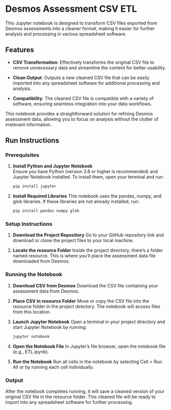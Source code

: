 # Desmos Assessment CSV ETL

This Jupyter notebook is designed to transform CSV files exported from Desmos assessments into a cleaner format, making it easier for further analysis and processing in various spreadsheet software.

## Features

- **CSV Transformation**: Effectively transforms the original CSV file to remove unnecessary data and streamline the content for better usability.

- **Clean Output**: Outputs a new cleaned CSV file that can be easily imported into any spreadsheet software for additional processing and analysis.

- **Compatibility**: The cleaned CSV file is compatible with a variety of software, ensuring seamless integration into your data workflows.

This notebook provides a straightforward solution for refining Desmos assessment data, allowing you to focus on analysis without the clutter of irrelevant information.

## Run Instructions

### Prerequisites

1. **Install Python and Jupyter Notebook**  
   Ensure you have Python (version 3.8 or higher is recommended) and Jupyter Notebook installed. To install them, open your terminal and run:
   ```bash
   pip install jupyter
2. **Install Required Libraries**
   This notebook uses the pandas, numpy, and glob libraries. If these libraries are not already installed, run:
   ```bash
   pip install pandas numpy glob

### Setup Instructions
1. **Download the Project Repository**
   Go to your GitHub repository link and download or clone the project files to your local machine.

2. **Locate the resource Folder**
   Inside the project directory, there’s a folder named resource. This is where you’ll place the assessment data file downloaded from Desmos.

### Running the Notebook
1. **Download CSV from Desmos**
   Download the CSV file containing your assessment data from Desmos.

2. **Place CSV in resource Folder**
   Move or copy the CSV file into the resource folder in the project directory. The notebook will access files from this location.

3. **Launch Jupyter Notebook**
   Open a terminal in your project directory and start Jupyter Notebook by running:

   ```bash
   jupyter notebook

4. **Open the Notebook File**
   In Jupyter’s file browser, open the notebook file (e.g., ETL.ipynb).

5. **Run the Notebook**
   Run all cells in the notebook by selecting Cell > Run All or by running each cell individually.

### Output
After the notebook completes running, it will save a cleaned version of your original CSV file in the resource folder. This cleaned file will be ready to import into any spreadsheet software for further processing.